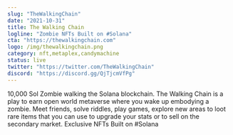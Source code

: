 ```yaml
---
slug: "TheWalkingChain"
date: "2021-10-31"
title: The Walking Chain
logline: "Zombie NFTs Built on #Solana"
cta: "https://thewalkingchain.com"
logo: /img/thewalkingchain.png
category: nft,metaplex,candymachine
status: live
twitter: "https://twitter.com/TheWalkingChain"
discord: "https://discord.gg/QjTjcmVfPg"
---
```


10,000 Sol Zombie walking the Solana blockchain.
The Walking Chain is a play to earn open world metaverse where you wake up embodying a zombie.
Meet friends, solve riddles, play games, explore new areas to loot rare items that you can use to upgrade your stats or to sell on the secondary market.
Exclusive NFTs Built on #Solana
